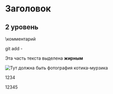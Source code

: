 # Заголовок

## 2 уровень

\\комментарий

 git add -

 Эта часть текста выделена **жирным**


 ![Тут должна быть фотография котика-мурзика](murzik.jpg)

 1234

 12345